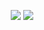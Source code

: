 <div align="center">

<a href="https://github.com/RosyArts?tab=repositories"><img src="https://github-readme-streak-stats.herokuapp.com/?user=RosyArts&theme=github-dark-blue&hide_border=true"></a> <a href="https://github.com/RosyArts?tab=repositories"><img src="https://github-readme-stats.vercel.app/api?username=RosyArts&theme=github_dark&show_icons=true"></a>

</div>
